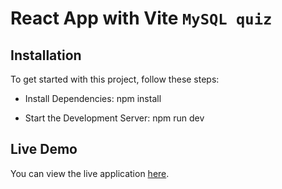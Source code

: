 # React App with Vite `MySQL quiz`

## Installation

To get started with this project, follow these steps:

- Install Dependencies: npm install

- Start the Development Server: npm run dev

## Live Demo

You can view the live application [here](https://fmi-master-quizes.vercel.app/).
